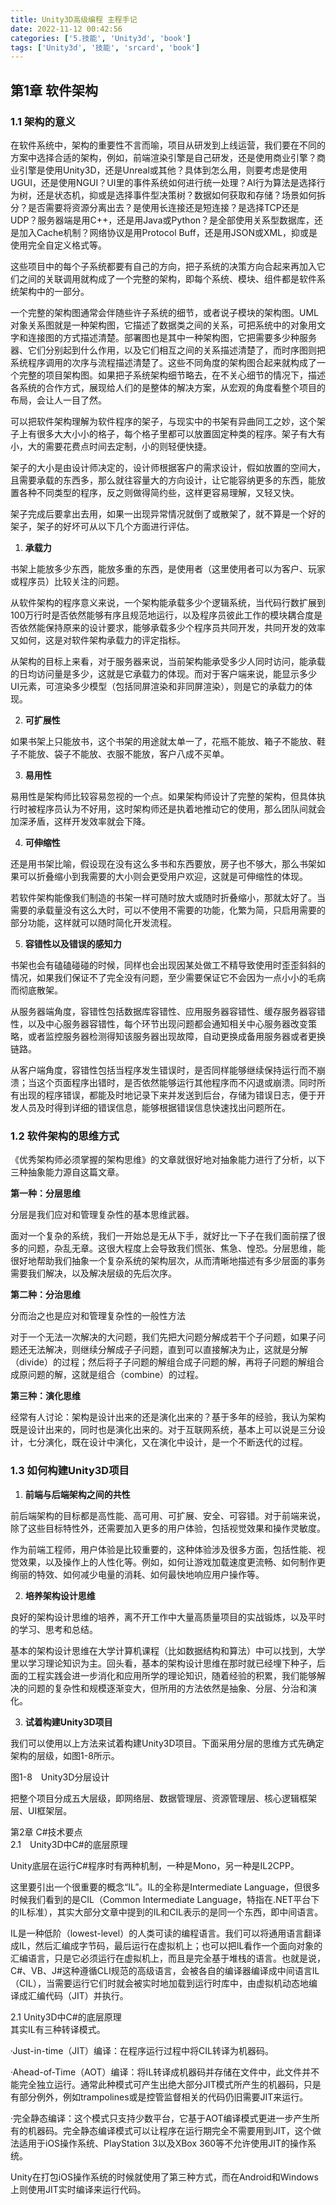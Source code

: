 ```yaml
---
title: Unity3D高级编程 主程手记
date: 2022-11-12 00:42:56
categories: ['5.技能', 'Unity3d', 'book']
tags: ['Unity3d', '技能', 'srcard', 'book']
---
```

  
  
## 第1章 软件架构

  
  
### 1.1 架构的意义  

在软件系统中，架构的重要性不言而喻，项目从研发到上线运营，我们要在不同的方案中选择合适的架构，例如，前端渲染引擎是自己研发，还是使用商业引擎？商业引擎是使用Unity3D，还是Unreal或其他？具体到怎么用，则要考虑是使用UGUI，还是使用NGUI？UI里的事件系统如何进行统一处理？AI行为算法是选择行为树，还是状态机，抑或是选择事件型决策树？数据如何获取和存储？场景如何拆分？是否需要将资源分离出去？是使用长连接还是短连接？是选择TCP还是UDP？服务器端是用C++，还是用Java或Python？是全部使用关系型数据库，还是加入Cache机制？网络协议是用Protocol Buff，还是用JSON或XML，抑或是使用完全自定义格式等。  
  
这些项目中的每个子系统都要有自己的方向，把子系统的决策方向合起来再加入它们之间的关联调用就构成了一个完整的架构，即每个系统、模块、组件都是软件系统架构中的一部分。  
  
一个完整的架构图通常会伴随些许子系统的细节，或者说子模块的架构图。UML对象关系图就是一种架构图，它描述了数据类之间的关系，可把系统中的对象用文字和连接图的方式描述清楚。部署图也是其中一种架构图，它把需要多少种服务器、它们分别起到什么作用，以及它们相互之间的关系描述清楚了，而时序图则把系统程序调用的次序与流程描述清楚了。这些不同角度的架构图合起来就构成了一个完整的项目架构图。如果把子系统架构细节略去，在不关心细节的情况下，描述各系统的合作方式，展现给人们的是整体的解决方案，从宏观的角度看整个项目的布局，会让人一目了然。  
  
可以把软件架构理解为软件程序的架子，与现实中的书架有异曲同工之妙，这个架子上有很多大大小小的格子，每个格子里都可以放置固定种类的程序。架子有大有小，大的需要花费点时间去定制，小的则轻便快捷。  
  
架子的大小是由设计师决定的，设计师根据客户的需求设计，假如放置的空间大，且需要承载的东西多，那么就往容量大的方向设计，让它能容纳更多的东西，能放置各种不同类型的程序，反之则做得简约些，这样更容易理解，又轻又快。  
  
架子完成后要拿出去用，如果一出现异常情况就倒了或散架了，就不算是一个好的架子，架子的好坏可从以下几个方面进行评估。  
  
1. **承载力**  
  
书架上能放多少东西，能放多重的东西，是使用者（这里使用者可以为客户、玩家或程序员）比较关注的问题。  
  
从软件架构的程序意义来说，一个架构能承载多少个逻辑系统，当代码行数扩展到100万行时是否依然能够有序且规范地运行，以及程序员彼此工作的模块耦合度是否依然能保持原来的设计要求，能够承载多少个程序员共同开发，共同开发的效率又如何，这是对软件架构承载力的评定指标。  
  
从架构的目标上来看，对于服务器来说，当前架构能承受多少人同时访问，能承载的日均访问量是多少，这就是它承载力的体现。而对于客户端来说，能显示多少UI元素，可渲染多少模型（包括同屏渲染和非同屏渲染），则是它的承载力的体现。  
  
2. **可扩展性**  
  
如果书架上只能放书，这个书架的用途就太单一了，花瓶不能放、箱子不能放、鞋子不能放、袋子不能放、衣服不能放，客户八成不买单。  
  
3. **易用性**  
  
易用性是架构师比较容易忽视的一个点。如果架构师设计了完整的架构，但具体执行时被程序员认为不好用，这时架构师还是执着地推动它的使用，那么团队间就会加深矛盾，这样开发效率就会下降。  
  
4. **可伸缩性**  
  
还是用书架比喻，假设现在没有这么多书和东西要放，房子也不够大，那么书架如果可以折叠缩小到我需要的大小则会更受用户欢迎，这就是可伸缩性的体现。  
  
若软件架构能像我们制造的书架一样可随时放大或随时折叠缩小，那就太好了。当需要的承载量没有这么大时，可以不使用不需要的功能，化繁为简，只启用需要的部分功能，这样就可以随时简化开发流程。  
  
5. **容错性以及错误的感知力**  
  
书架也会有磕磕碰碰的时候，同样也会出现因某处做工不精导致使用时歪歪斜斜的情况，如果我们保证不了完全没有问题，至少需要保证它不会因为一点小小的毛病而彻底散架。  
  
从服务器端角度，容错性包括数据库容错性、应用服务器容错性、缓存服务器容错性，以及中心服务器容错性，每个环节出现问题都会通知相关中心服务器改变策略，或者监控服务器检测得知该服务器出现故障，自动更换成备用服务器或者更换链路。  
  
从客户端角度，容错性包括当程序发生错误时，是否同样能够继续保持运行而不崩溃；当这个页面程序出错时，是否依然能够运行其他程序而不闪退或崩溃。同时所有出现的程序错误，都能及时地记录下来并发送到后台，存储为错误日志，便于开发人员及时得到详细的错误信息，能够根据错误信息快速找出问题所在。  
  
    
  
### 1.2 软件架构的思维方式  

《优秀架构师必须掌握的架构思维》的文章就很好地对抽象能力进行了分析，以下三种抽象能力源自这篇文章。

**第一种：分层思维**  
  
分层是我们应对和管理复杂性的基本思维武器。  
  
面对一个复杂的系统，我们一开始总是无从下手，就好比一下子在我们面前摆了很多的问题，杂乱无章。这很大程度上会导致我们慌张、焦急、惶恐。分层思维，能很好地帮助我们抽象一个复杂系统的架构层次，从而清晰地描述有多少层面的事务需要我们解决，以及解决层级的先后次序。  
  
**第二种：分治思维**  
  
分而治之也是应对和管理复杂性的一般性方法  
  
对于一个无法一次解决的大问题，我们先把大问题分解成若干个子问题，如果子问题还无法解决，则继续分解成子子问题，直到可以直接解决为止，这就是分解（divide）的过程；然后将子子问题的解组合成子问题的解，再将子问题的解组合成原问题的解，这就是组合（combine）的过程。  
  
**第三种：演化思维**  
  
经常有人讨论：架构是设计出来的还是演化出来的？基于多年的经验，我认为架构既是设计出来的，同时也是演化出来的。对于互联网系统，基本上可以说是三分设计，七分演化，既在设计中演化，又在演化中设计，是一个不断迭代的过程。  
    
  
### 1.3 如何构建Unity3D项目  

1. **前端与后端架构之间的共性**  
  
前后端架构的目标都是高性能、高可用、可扩展、安全、可容错。对于前端来说，除了这些目标特性外，还需要加入更多的用户体验，包括视觉效果和操作灵敏度。  
  
作为前端工程师，用户体验是比较重要的，这种体验涉及很多方面，包括性能、视觉效果，以及操作上的人性化等。例如，如何让游戏加载速度更流畅、如何制作更绚丽的特效、如何减少电量的消耗、如何最快地响应用户操作等。  
  
2. **培养架构设计思维**  
  
良好的架构设计思维的培养，离不开工作中大量高质量项目的实战锻炼，以及平时的学习、思考和总结。  
  
基本的架构设计思维在大学计算机课程（比如数据结构和算法）中可以找到，大学里以学习理论知识为主。回头看，基本的架构设计思维在那时就已经埋下种子，后面的工程实践会进一步消化和应用所学的理论知识，随着经验的积累，我们能够解决的问题的复杂性和规模逐渐变大，但所用的方法依然是抽象、分层、分治和演化。  
  
3. **试着构建Unity3D项目**  
  
我们可以使用以上方法来试着构建Unity3D项目。下面采用分层的思维方式先确定架构的层级，如图1-8所示。  
  
图1-8　Unity3D分层设计  
  
把整个项目分成五大层级，即网络层、数据管理层、资源管理层、核心逻辑框架层、UI框架层。  
  
  
第2章 C#技术要点  
2.1　Unity3D中C#的底层原理  
  
Unity底层在运行C#程序时有两种机制，一种是Mono，另一种是IL2CPP。  
  
这里要引出一个很重要的概念“IL”。IL的全称是Intermediate Language，但很多时候我们看到的是CIL（Common Intermediate Language，特指在.NET平台下的IL标准），其实大部分文章中提到的IL和CIL表示的是同一个东西，即中间语言。  
  
IL是一种低阶（lowest-level）的人类可读的编程语言。我们可以将通用语言翻译成IL，然后汇编成字节码，最后运行在虚拟机上；也可以把IL看作一个面向对象的汇编语言，只是它必须运行在虚拟机上，而且是完全基于堆栈的语言。也就是说，C#、VB、J#这种遵循CLI规范的高级语言，会被各自的编译器编译成中间语言IL（CIL），当需要运行它们时就会被实时地加载到运行时库中，由虚拟机动态地编译成汇编代码（JIT）并执行。  
  
  
2.1 Unity3D中C#的底层原理  
其实IL有三种转译模式。  
  
·Just-in-time（JIT）编译：在程序运行过程中将CIL转译为机器码。  
  
·Ahead-of-Time（AOT）编译：将IL转译成机器码并存储在文件中，此文件并不能完全独立运行。通常此种模式可产生出绝大部分JIT模式所产生的机器码，只是有部分例外，例如trampolines或是控管监督相关的代码仍旧需要JIT来运行。  
  
·完全静态编译：这个模式只支持少数平台，它基于AOT编译模式更进一步产生所有的机器码。完全静态编译模式可以让程序在运行期完全不需要用到JIT，这个做法适用于iOS操作系统、PlayStation 3以及XBox 360等不允许使用JIT的操作系统。  
  
Unity在打包iOS操作系统的时候就使用了第三种方式，而在Android和Windows上则使用JIT实时编译来运行代码。  
  
